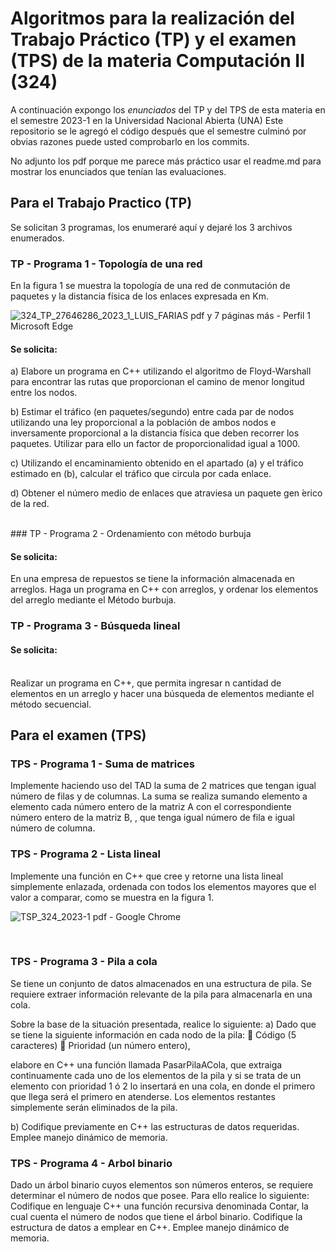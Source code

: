# Algoritmos para la realización del Trabajo Práctico (TP) y el examen (TPS) de la materia Computación II (324) 
A continuación expongo los *enunciados* del TP y del TPS de esta materia en el semestre 2023-1
en la Universidad Nacional Abierta (UNA)
Este repositorio se le agregó el código después que el semestre culminó por obvias razones puede 
usted comprobarlo en los commits.

No adjunto los pdf porque me parece más práctico usar el readme.md para mostrar los enunciados que 
tenían las evaluaciones.

## Para el Trabajo Practico (TP)
Se solicitan 3 programas, los enumeraré aquí y dejaré los 3 archivos enumerados. 
<br>
### TP - Programa 1 - Topología de una red


En la figura 1 se muestra la topología de una red de conmutación de paquetes y la distancia física de los enlaces expresada en Km.

![324_TP_27646286_2023_1_LUIS_FARIAS pdf y 7 páginas más - Perfil 1 Microsoft Edge](https://user-images.githubusercontent.com/60280254/233851538-87b69e79-da9c-488b-bbc0-c51be33e0d2f.jpg)


#### Se solicita:

a) Elabore un programa en C++ utilizando el algoritmo de Floyd-Warshall
para encontrar las rutas que proporcionan el camino de menor longitud entre
los nodos.

b) Estimar el tráfico (en paquetes/segundo) entre cada par de nodos utilizando una
ley proporcional a la población de ambos nodos e inversamente proporcional a la
distancia física que deben recorrer los paquetes. Utilizar para ello un factor de
proporcionalidad igual a 1000.

c) Utilizando el encaminamiento obtenido en el apartado (a) y el tráfico estimado
en (b), calcular el tráfico que circula por cada enlace.

d) Obtener el número medio de enlaces que atraviesa un paquete gen ́erico de la
red.

<br>
###  TP - Programa 2 - Ordenamiento con método burbuja


#### Se solicita:

En una empresa de repuestos se tiene la información almacenada en arreglos. Haga un
programa en C++ con arreglos, y ordenar los elementos del arreglo mediante el Método
burbuja.

###  TP - Programa 3 - Búsqueda lineal

#### Se solicita: 
<br>
Realizar un programa en C++, que permita ingresar n cantidad de elementos en un arreglo y
hacer una búsqueda de elementos mediante el método secuencial.


## Para el examen (TPS)

### TPS - Programa 1 - Suma de matrices

Implemente haciendo uso del TAD la suma de 2 matrices que tengan igual número de
filas y de columnas. La suma se realiza sumando elemento a elemento cada número
entero de la matriz A con el correspondiente número entero de la matriz B, , que
tenga igual número de fila e igual número de columna.
<br>
### TPS - Programa 2 - Lista lineal

Implemente una función en C++ que cree y retorne una lista lineal simplemente enlazada,
ordenada con todos los elementos mayores que el valor a comparar, como se muestra
en la figura 1.

![TSP_324_2023-1 pdf - Google Chrome](https://github.com/fararoth/Practicas-CPP-Universidad-324-computacion-II-TP-TPS/assets/60280254/cb9b6c3c-687b-404d-a13e-5c4d4defc3cc)

<br>

### TPS - Programa 3 - Pila a cola

Se tiene un conjunto de datos almacenados en una estructura de pila. Se requiere extraer
información relevante de la pila para almacenarla en una cola.

Sobre la base de la situación presentada, realice lo siguiente:
a) Dado que se tiene la siguiente información en cada nodo de la pila:
    Código (5 caracteres)
    Prioridad (un número entero),

elabore en C++ una función llamada PasarPilaACola, que extraiga continuamente cada
uno de los elementos de la pila y si se trata de un elemento con prioridad 1 ó 2 lo
insertará en una cola, en donde el primero que llega será el primero en atenderse. Los
elementos restantes simplemente serán eliminados de la pila.

b) Codifique previamente en C++ las estructuras de datos requeridas. 
Emplee manejo dinámico de memoria.
<br>
### TPS - Programa 4 - Arbol binario

Dado un árbol binario cuyos elementos son números enteros, se requiere determinar el
número de nodos que posee. Para ello realice lo siguiente:
Codifique en lenguaje C++ una función recursiva denominada Contar, la cual cuenta el
número de nodos que tiene el árbol binario. Codifique la estructura de datos a emplear en
C++. Emplee manejo dinámico de memoria.

